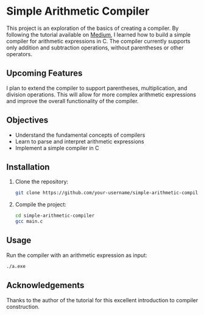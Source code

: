 # Simple Arithmetic Compiler

This project is an exploration of the basics of creating a compiler. By following the tutorial available on [Medium](https://medium.com/@trish07/building-a-simple-arithmetic-compiler-in-c-4f703fa9e6c1), I learned how to build a simple compiler for arithmetic expressions in C. The compiler currently supports only addition and subtraction operations, without parentheses or other operators.

## Upcoming Features

I plan to extend the compiler to support parentheses, multiplication, and division operations. This will allow for more complex arithmetic expressions and improve the overall functionality of the compiler.

## Objectives

- Understand the fundamental concepts of compilers
- Learn to parse and interpret arithmetic expressions
- Implement a simple compiler in C

## Installation

1. Clone the repository:
    ```bash
    git clone https://github.com/your-username/simple-arithmetic-compiler.git
    ```
2. Compile the project:
    ```bash
    cd simple-arithmetic-compiler
    gcc main.c
    ```

## Usage

Run the compiler with an arithmetic expression as input:
```bash
./a.exe
```

## Acknowledgements

Thanks to the author of the tutorial for this excellent introduction to compiler construction.
